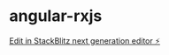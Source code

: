 # angular-rxjs

[Edit in StackBlitz next generation editor ⚡️](https://stackblitz.com/~/github.com/anshulmajoka/angular-rxjs)